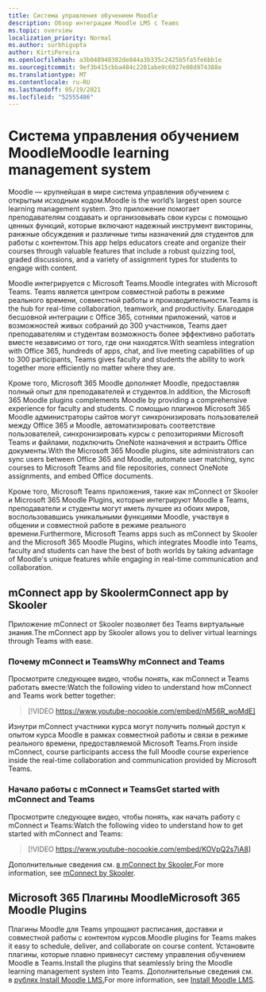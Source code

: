 ```yaml
---
title: Система управления обучением Moodle
description: Обзор интеграции Moodle LMS с Teams
ms.topic: overview
localization_priority: Normal
ms.author: surbhigupta
author: KirtiPereira
ms.openlocfilehash: a3b048948382de844a3b335c2425b5fa5fe6bb1e
ms.sourcegitcommit: 9ef3b415cbba484c2201abe9c6927e08d974388e
ms.translationtype: MT
ms.contentlocale: ru-RU
ms.lasthandoff: 05/19/2021
ms.locfileid: "52555486"
---
```

# <a name="moodle-learning-management-system"></a><span data-ttu-id="00ce5-103">Система управления обучением Moodle</span><span class="sxs-lookup"><span data-stu-id="00ce5-103">Moodle learning management system</span></span>

<span data-ttu-id="00ce5-104">Moodle — крупнейшая в мире система управления обучением с открытым исходным кодом.</span><span class="sxs-lookup"><span data-stu-id="00ce5-104">Moodle is the world’s largest open source learning management system.</span></span> <span data-ttu-id="00ce5-105">Это приложение помогает преподавателям создавать и организовывать свои курсы с помощью ценных функций, которые включают надежный инструмент викторины, ранжные обсуждения и различные типы назначений для студентов для работы с контентом.</span><span class="sxs-lookup"><span data-stu-id="00ce5-105">This app helps educators create and organize their courses through valuable features that include a robust quizzing tool, graded discussions, and a variety of assignment types for students to engage with content.</span></span>  
 
<span data-ttu-id="00ce5-106">Moodle интегрируется с Microsoft Teams.</span><span class="sxs-lookup"><span data-stu-id="00ce5-106">Moodle integrates with Microsoft Teams.</span></span> <span data-ttu-id="00ce5-107">Teams является центром совместной работы в режиме реального времени, совместной работы и производительности.</span><span class="sxs-lookup"><span data-stu-id="00ce5-107">Teams is the hub for real-time collaboration, teamwork, and productivity.</span></span> <span data-ttu-id="00ce5-108">Благодаря бесшовной интеграции с Office 365, сотнями приложений, чатов и возможностей живых собраний до 300 участников, Teams дает преподавателям и студентам возможность более эффективно работать вместе независимо от того, где они находятся.</span><span class="sxs-lookup"><span data-stu-id="00ce5-108">With seamless integration with Office 365, hundreds of apps, chat, and live meeting capabilities of up to 300 participants, Teams gives faculty and students the ability to work together more efficiently no matter where they are.</span></span> 
 
<span data-ttu-id="00ce5-109">Кроме того, Microsoft 365 Moodle дополняет Moodle, предоставляя полный опыт для преподавателей и студентов.</span><span class="sxs-lookup"><span data-stu-id="00ce5-109">In addition, the Microsoft 365 Moodle plugins complements Moodle by providing a comprehensive experience for faculty and students.</span></span> <span data-ttu-id="00ce5-110">С помощью плагинов Microsoft 365 Moodle администраторы сайтов могут синхронизировать пользователей между Office 365 и Moodle, автоматизировать соответствие пользователей, синхронизировать курсы с репозиториями Microsoft Teams и файлами, подключить OneNote назначения и встраить Office документы.</span><span class="sxs-lookup"><span data-stu-id="00ce5-110">With the Microsoft 365 Moodle plugins, site administrators can sync users between Office 365 and Moodle, automate user matching, sync courses to Microsoft Teams and file repositories, connect OneNote assignments, and embed Office documents.</span></span>  
 
<span data-ttu-id="00ce5-111">Кроме того, Microsoft Teams приложения, такие как mConnect от Skooler и Microsoft 365 Moodle Plugins, которые интегрируют Moodle в Teams, преподаватели и студенты могут иметь лучшее из обоих миров, воспользовавшись уникальными функциями Moodle, участвуя в общении и совместной работе в режиме реального времени.</span><span class="sxs-lookup"><span data-stu-id="00ce5-111">Furthermore, Microsoft Teams apps such as mConnect by Skooler and the Microsoft 365 Moodle Plugins, which integrates Moodle into Teams, faculty and students can have the best of both worlds by taking advantage of Moodle's unique features while engaging in real-time communication and collaboration.</span></span>

## <a name="mconnect-app-by-skooler"></a><span data-ttu-id="00ce5-112">mConnect app by Skooler</span><span class="sxs-lookup"><span data-stu-id="00ce5-112">mConnect app by Skooler</span></span>

<span data-ttu-id="00ce5-113">Приложение mConnect от Skooler позволяет без Teams виртуальные знания.</span><span class="sxs-lookup"><span data-stu-id="00ce5-113">The mConnect app by Skooler allows you to deliver virtual learnings through Teams with ease.</span></span>

### <a name="why-mconnect-and-teams"></a><span data-ttu-id="00ce5-114">Почему mConnect и Teams</span><span class="sxs-lookup"><span data-stu-id="00ce5-114">Why mConnect and Teams</span></span>

<span data-ttu-id="00ce5-115">Просмотрите следующее видео, чтобы понять, как mConnect и Teams работать вместе:</span><span class="sxs-lookup"><span data-stu-id="00ce5-115">Watch the following video to understand how mConnect and Teams work better together:</span></span>

> [!VIDEO https://www.youtube-nocookie.com/embed/nM56R_woMdE]

<span data-ttu-id="00ce5-116">Изнутри mConnect участники курса могут получить полный доступ к опытом курса Moodle в рамках совместной работы и связи в режиме реального времени, предоставляемой Microsoft Teams.</span><span class="sxs-lookup"><span data-stu-id="00ce5-116">From inside mConnect, course participants access the full Moodle course experience inside the real-time collaboration and communication provided by Microsoft Teams.</span></span>

### <a name="get-started-with-mconnect-and-teams"></a><span data-ttu-id="00ce5-117">Начало работы с mConnect и Teams</span><span class="sxs-lookup"><span data-stu-id="00ce5-117">Get started with mConnect and Teams</span></span>

<span data-ttu-id="00ce5-118">Просмотрите следующее видео, чтобы понять, как начать работу с mConnect и Teams:</span><span class="sxs-lookup"><span data-stu-id="00ce5-118">Watch the following video to understand how to get started with mConnect and Teams:</span></span>

> [!VIDEO https://www.youtube-nocookie.com/embed/KOVpQ2s7iA8]

<span data-ttu-id="00ce5-119">Дополнительные сведения см. [в mConnect by Skooler.](https://skooler.com/mconnect/how-to/)</span><span class="sxs-lookup"><span data-stu-id="00ce5-119">For more information, see [mConnect by Skooler](https://skooler.com/mconnect/how-to/).</span></span>

## <a name="microsoft-365-moodle-plugins"></a><span data-ttu-id="00ce5-120">Microsoft 365 Плагины Moodle</span><span class="sxs-lookup"><span data-stu-id="00ce5-120">Microsoft 365 Moodle Plugins</span></span>

<span data-ttu-id="00ce5-121">Плагины Moodle для Teams упрощают расписания, доставки и совместной работы с контентом курсов.</span><span class="sxs-lookup"><span data-stu-id="00ce5-121">Moodle plugins for Teams makes it easy to schedule, deliver, and collaborate on course content.</span></span> <span data-ttu-id="00ce5-122">Установите плагины, которые плавно привнесут систему управления обучением Moodle в Teams.</span><span class="sxs-lookup"><span data-stu-id="00ce5-122">Install the plugins that seamlessly bring the Moodle learning management system into Teams.</span></span> <span data-ttu-id="00ce5-123">Дополнительные сведения см. в [рублях Install Moodle LMS.](moodleInstructions.md)</span><span class="sxs-lookup"><span data-stu-id="00ce5-123">For more information, see [Install Moodle LMS](moodleInstructions.md).</span></span>


